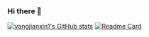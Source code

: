 ### Hi there 👋
[![yangjianxin1's GitHub stats](https://github-readme-stats.vercel.app/api?username=yangjianxin1&hide=prs)](https://github.com/anuraghazra/github-readme-stats)
[![Readme Card](https://github-readme-stats.vercel.app/api/pin/?username=yangjianxin1&repo=Shopee-Price-Match-Guarantee)](https://github.com/anuraghazra/github-readme-stats)

<!--
**yangjianxin1/yangjianxin1** is a ✨ _special_ ✨ repository because its `README.md` (this file) appears on your GitHub profile.

Here are some ideas to get you started:

- 🔭 I’m currently working on ...
- 🌱 I’m currently learning ...
- 👯 I’m looking to collaborate on ...
- 🤔 I’m looking for help with ...
- 💬 Ask me about ...
- 📫 How to reach me: ...
- 😄 Pronouns: ...
- ⚡ Fun fact: ...
-->
